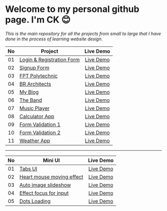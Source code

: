 # Welcome to my personal github page. I'm CK  :blush:
*This is the main repository for all the projects from small to large that I have done in the process of learning website design.*

|  No  |        Project             |   Live Demo   |
|:----:|----------------------------|:-------------:|
|  01  | [Login & Registration Form](https://github.com/CK1412/HTML_CSS_JS/tree/main/Projects/Login-Registration-Form) | [Live Demo](https://ck1412.github.io/HTML_CSS_JS/Projects/Login-Registration-Form) |
|  02  | [Signup Form](https://github.com/CK1412/HTML_CSS_JS/tree/main/Projects/Signup-Form) | [Live Demo](https://ck1412.github.io/HTML_CSS_JS/Projects/Signup-Form) | 
|  03  | [FPT Polytechnic](https://github.com/CK1412/HTML_CSS_JS/tree/main/Projects/FPT-Polytechnic) | [Live Demo](https://ck1412.github.io/HTML_CSS_JS/Projects/FPT-Polytechnic) | 
|  04  | [BR Architects](https://github.com/CK1412/HTML_CSS_JS/tree/main/Projects/BR-Architects) | [Live Demo](https://ck1412.github.io/HTML_CSS_JS/Projects/BR-Architects) | 
|  05  | [My Blog](https://github.com/CK1412/HTML_CSS_JS/tree/main/Projects/My-Blog) | [Live Demo](https://ck1412.github.io/HTML_CSS_JS/Projects/My-Blog) | 
|  06  | [The Band](https://github.com/CK1412/HTML_CSS_JS/tree/main/Projects/The-Band) | [Live Demo](https://ck1412.github.io/HTML_CSS_JS/Projects/The-Band) | 
|  07  | [Music Player](https://github.com/CK1412/HTML_CSS_JS/tree/main/Projects/Music-Player) | [Live Demo](https://ck1412.github.io/HTML_CSS_JS/Projects/Music-Player) | 
|  08  | [Calculator App](https://github.com/CK1412/HTML_CSS_JS/tree/main/Projects/Calculator-App) | [Live Demo](https://ck1412.github.io/HTML_CSS_JS/Projects/Calculator-App) | 
|  09  | [Form Validation 1](https://github.com/CK1412/HTML_CSS_JS/tree/main/Projects/Form-Validation-1) | [Live Demo](https://ck1412.github.io/HTML_CSS_JS/Projects/Form-Validation-1) | 
|  10  | [Form Validation 2](https://github.com/CK1412/HTML_CSS_JS/tree/main/Projects/Form-Validation-2) | [Live Demo](https://ck1412.github.io/HTML_CSS_JS/Projects/Form-Validation-2) | 
|  11  | [Weather App](https://github.com/CK1412/HTML_CSS_JS/tree/main/Projects/Weather-App) | [Live Demo](https://ck1412.github.io/HTML_CSS_JS/Projects/Weather-App) | 

---

|  No  |        Mini UI        |   Live Demo   |
|:----:|-----------------------|:-------------:|
|  01  | [Tabs UI](https://github.com/CK1412/HTML_CSS_JS/tree/main/Mini-UI/Tabs-UI) | [Live Demo](https://ck1412.github.io/HTML_CSS_JS/Mini-UI/Tabs-UI) |
|  02  | [Heart mouse moving effect](https://github.com/CK1412/HTML_CSS_JS/tree/main/Mini-UI/Heart-mouse-moving-effect) | [Live Demo](https://ck1412.github.io/HTML_CSS_JS/Mini-UI/Heart-mouse-moving-effect) |
|  03  | [Auto image slideshow](https://github.com/CK1412/HTML_CSS_JS/tree/main/Mini-UI/Auto-image-slideshow) | [Live Demo](https://ck1412.github.io/HTML_CSS_JS/Mini-UI/Auto-image-slideshow) |
|  04  | [Effect focus for input](https://github.com/CK1412/HTML_CSS_JS/tree/main/Mini-UI/Effect-focus-for-input) | [Live Demo](https://ck1412.github.io/HTML_CSS_JS/Mini-UI/Effect-focus-for-input) |
|  05  | [Dots Loading](https://github.com/CK1412/HTML_CSS_JS/tree/main/Mini-UI/Dots-loading) | [Live Demo](https://ck1412.github.io/HTML_CSS_JS/Mini-UI/Dots-loading/) |
